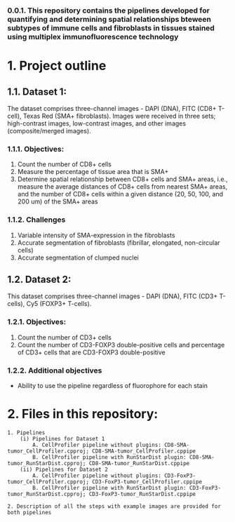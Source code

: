 ### 0.0.1. This repository contains the pipelines developed for quantifying and determining spatial relationships bteween subtypes of immune cells and fibroblasts in tissues stained using multiplex immunofluorescence technology

# 1. Project outline

## 1.1. Dataset 1:
The dataset comprises three-channel images - DAPI (DNA), FITC (CD8+ T-cell), Texas Red (SMA+ fibroblasts). Images were received in three sets; high-contrast images, low-contrast images, and other images (composite/merged images).

### 1.1.1. Objectives:
1) Count the number of CD8+ cells
2) Measure the percentage of tissue area that is SMA+
3) Determine spatial relationship between CD8+ cells and SMA+ areas, i.e., measure the average distances of CD8+ cells from nearest SMA+ areas, and the number of CD8+ cells within a given distance (20, 50, 100, and 200 um) of the SMA+ areas

### 1.1.2. Challenges
1) Variable intensity of SMA-expression in the fibroblasts
2) Accurate segmentation of fibroblasts (fibrillar, elongated, non-circular cells)
3) Accurate segmentation of clumped nuclei

## 1.2. Dataset 2:
This dataset comprises three-channel images - DAPI (DNA), FITC (CD3+ T-cells), Cy5 (FOXP3+ T-cells).

### 1.2.1. Objectives:
1) Count the number of CD3+ cells
2) Count the number of CD3-FOXP3 double-positive cells and percentage of CD3+ cells that are CD3-FOXP3 double-positive

### 1.2.2. Additional objectives
 - Ability to use the pipeline regardless of fluorophore for each stain

# 2. Files in this repository:

    1. Pipelines
        (i) Pipelines for Dataset 1
            A. CellProfiler pipeline without plugins: CD8-SMA-tumor_CellProfiler.cpproj; CD8-SMA-tumor_CellProfiler.cppipe
            B. CellProfiler pipeline with RunStarDist plugin: CD8-SMA-tumor_RunStarDist.cpproj; CD8-SMA-tumor_RunStarDist.cppipe
        (ii) Pipelines for Dataset 2
            A. CellProfiler pipeline without plugins: CD3-FoxP3-tumor_CellProfiler.cpproj; CD3-FoxP3-tumor_CellProfiler.cppipe
            B. CellProfiler pipeline with RunStarDist plugin: CD3-FoxP3-tumor_RunStarDist.cpproj; CD3-FoxP3-tumor_RunStarDist.cppipe

    2. Description of all the steps with example images are provided for both pipelines